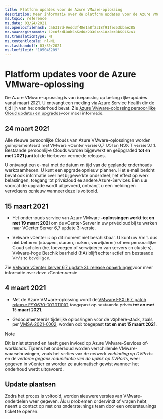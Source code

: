 ```yaml
---
title: Platform updates voor de Azure VMware-oplossing
description: Meer informatie over de platform updates voor de Azure VMware-oplossing.
ms.topic: reference
ms.date: 03/24/2021
ms.openlocfilehash: da6317d49edd3f40e1a8f2518f91fe353bbae285
ms.sourcegitcommit: 32e0fedb80b5a5ed0d2336cea18c3ec3b5015ca1
ms.translationtype: MT
ms.contentlocale: nl-NL
ms.lasthandoff: 03/30/2021
ms.locfileid: "105045209"
---
```

# <a name="platform-updates-for-azure-vmware-solution"></a>Platform updates voor de Azure VMware-oplossing

De Azure VMware-oplossing is van toepassing op belang rijke updates vanaf maart 2021. U ontvangt een melding via Azure Service Health die de tijd lijn van het onderhoud bevat. Zie [Azure VMware-oplossing persoonlijke Cloud updates en upgrades](concepts-upgrades.md)voor meer informatie.

## <a name="march-24-2021"></a>24 maart 2021
Alle nieuwe persoonlijke Clouds van Azure VMware-oplossingen worden geïmplementeerd met VMware vCenter versie 6,7 U3l en NSX-T versie 3.1.1. Bestaande persoonlijke Clouds worden bijgewerkt en geüpgraded **tot en met 2021 juni** tot de hierboven vermelde releases.

U ontvangt een e-mail met de datum en tijd van de geplande onderhouds werkzaamheden. U kunt een upgrade opnieuw plannen. Het e-mail bericht bevat ook informatie over het bijgewerkte onderdeel, het effect op werk belastingen, toegang tot privécloud en andere Azure-Services.  Een uur voordat de upgrade wordt uitgevoerd, ontvangt u een melding en vervolgens opnieuw wanneer deze is voltooid.

## <a name="march-15-2021"></a>15 maart 2021 

- Het onderhouds service van Azure VMware **-oplossingen werkt tot en met 19 maart 2021** om de vCenter-Server in uw privécloud bij te werken naar VCenter Server 6,7 update 3l-versie.

- VMware vCenter is op dit moment niet beschikbaar.  U kunt uw Vm's dus niet beheren (stoppen, starten, maken, verwijderen) of een persoonlijke Cloud schalen (het toevoegen of verwijderen van servers en clusters). VMware-hoge Beschik baarheid (HA) blijft echter actief om bestaande Vm's te beveiligen. 
 
Zie [VMware vCenter Server 6,7 update 3L release opmerkingen](https://docs.vmware.com/en/VMware-vSphere/6.7/rn/vsphere-vcenter-server-67u3l-release-notes.html)voor meer informatie over deze vCenter-versie.

## <a name="march-4-2021"></a>4 maart 2021

- Met de Azure VMware-oplossing wordt de [VMware ESXi 6,7, patch release ESXi670-202011002](https://docs.vmware.com/en/VMware-vSphere/6.7/rn/esxi670-202011002.html) toegepast op bestaande privés **tot en met 15 maart 2021**.

- Gedocumenteerde tijdelijke oplossingen voor de vSphere-stack, zoals per [VMSA-2021-0002](https://www.vmware.com/security/advisories/VMSA-2021-0002.html), worden ook toegepast **tot en met 15 maart 2021**.

>[!NOTE]
>Dit is niet storend en heeft geen invloed op Azure VMware-Services of-workloads. Tijdens het onderhoud worden verschillende VMware-waarschuwingen, zoals het verlies van de _netwerk verbinding op DVPorts_ en de _verloren gegane redundantie van de uplink op DVPorts_, weer gegeven in vCenter en worden ze automatisch gewist wanneer het onderhoud wordt uitgevoerd.

## <a name="post-update"></a>Update plaatsen
Zodra het proces is voltooid, worden nieuwere versies van VMware-onderdelen weer gegeven. Als u problemen ondervindt of vragen hebt, neemt u contact op met ons ondersteunings team door een ondersteunings ticket te openen.